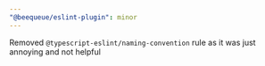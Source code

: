 ```yaml
---
"@beequeue/eslint-plugin": minor
---
```


Removed `@typescript-eslint/naming-convention` rule as it was just annoying and not helpful
